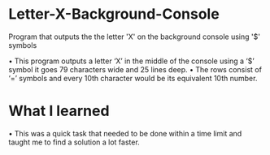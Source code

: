 # Letter-X-Background-Console
Program that outputs the the letter 'X' on the background console using '$' symbols

•	This program outputs a letter ‘X’ in the middle of the console using a ‘$’ symbol it goes 79 characters wide and 25 lines deep.
•	The rows consist of ‘=’ symbols and every 10th character would be its equivalent 10th number. 
# What I learned
•	This was a quick task that needed to be done within a time limit and taught me to find a solution a lot faster.
